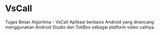 # VsCall
Tugas Besar Algoritma - VsCall
Aplikasi berbasis Android yang dirancang menggunakan Android Studio dan TokBox sebagai platform video callnya.
